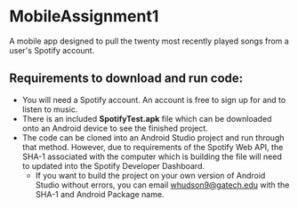 # MobileAssignment1

A mobile app designed to pull the twenty most recently played songs from a user's Spotify account. 


## Requirements to download and run code:

+ You will need a Spotify account. An account is free to sign up for and to listen to music.
+ There is an included **SpotifyTest.apk** file which can be downloaded onto an Android device to see the finished project.
+ The code can be cloned into an Android Studio project and run through that method. However, due to requirements of the Spotify Web API, the SHA-1 associated with the computer which is building the file will need to updated into the Spotify Developer Dashboard. 
  + If you want to build the project on your own version of Android Studio without errors, you can email whudson9@gatech.edu with the SHA-1 and Android Package name.
